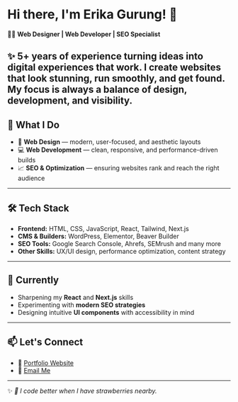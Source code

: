 <!--
**eriiikaaa/eriiikaaa** is a ✨ _special_ ✨ repository because its `README.md` (this file) appears on your GitHub profile.

Here are some ideas to get you started:

- 🔭 I’m currently working on ...
- 🌱 I’m currently learning ...
- 👯 I’m looking to collaborate on ...
- 🤔 I’m looking for help with ...
- 💬 Ask me about ...
- 📫 How to reach me: ...
- 😄 Pronouns: ...
- ⚡ Fun fact: ...
-->

# Hi there, I'm Erika Gurung! 👋  

👩‍💻 **Web Designer | Web Developer | SEO Specialist**  

✨ 5+ years of experience turning ideas into digital experiences that work. I create websites that look stunning, run smoothly, and get found.  
My focus is always a balance of **design, development, and visibility**.  
---

## 🚀 What I Do
- 🎨 **Web Design** — modern, user-focused, and aesthetic layouts  
- 💻 **Web Development** — clean, responsive, and performance-driven builds  
- 📈 **SEO & Optimization** — ensuring websites rank and reach the right audience  

---

## 🛠️ Tech Stack
- **Frontend:** HTML, CSS, JavaScript, React, Tailwind, Next.js
- **CMS & Builders:** WordPress, Elementor, Beaver Builder
- **SEO Tools:** Google Search Console, Ahrefs, SEMrush and many more 
- **Other Skills:** UX/UI design, performance optimization, content strategy  

---

## 🌱 Currently
- Sharpening my **React** and **Next.js** skills  
- Experimenting with **modern SEO strategies**  
- Designing intuitive **UI components** with accessibility in mind  

---

## 📫 Let's Connect
- 💼 [Portfolio Website](erikagurung.com)  
- 📧 [Email Me](mailto:erika9r9@gmail.com)  
<!-- - 🐦 [Twitter](#)  
- 💻 [LinkedIn](#)   -->

---

✨ *🍓 I code better when I have strawberries nearby.*  

